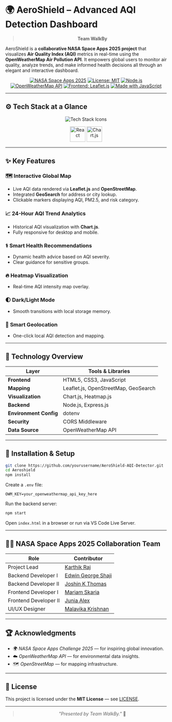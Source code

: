 # 🌍 **AeroShield – Advanced AQI Detection Dashboard**

<div align = "center">

> **Team WalkBy**

</div>

AeroShield is a **collaborative NASA Space Apps 2025 project** that visualizes **Air Quality Index (AQI)** metrics in real-time using the **OpenWeatherMap Air Pollution API**. It empowers global users to monitor air quality, analyze trends, and make informed health decisions all through an elegant and interactive dashboard.



<div align = "center">

[![NASA Space Apps 2025](https://img.shields.io/badge/NASA%20Space%20Apps-2025-blue?logo=nasa\&logoColor=white)](https://www.spaceappschallenge.org/)
[![License: MIT](https://img.shields.io/badge/License-MIT-green.svg)](LICENSE)
[![Node.js](https://img.shields.io/badge/Node.js-Express-brightgreen?logo=node.js\&logoColor=white)](https://nodejs.org/)
[![OpenWeatherMap API](https://img.shields.io/badge/API-OpenWeatherMap-orange?logo=openweathermap)](https://openweathermap.org/api)
[![Frontend: Leaflet.js](https://img.shields.io/badge/Frontend-Leaflet.js-brightgreen?logo=leaflet)](https://leafletjs.com)
[![Made with JavaScript](https://img.shields.io/badge/Made%20with-JavaScript-yellow?logo=javascript)](https://developer.mozilla.org/en-US/docs/Web/JavaScript)

</div>

---

## ⚙️ **Tech Stack at a Glance**

<p align="center">
  <img src="https://skillicons.dev/icons?i=html,css,js,nodejs,express,git,github,vscode" alt="Tech Stack Icons" />
</p>

<p align="center">
  <img src="https://cdn.jsdelivr.net/gh/devicons/devicon/icons/react/react-original.svg" width="48" height="48" alt="React"/>
  <img src="https://cdn.jsdelivr.net/gh/devicons/devicon/icons/chartjs/chartjs-original.svg" width="48" height="48" alt="Chart.js"/>
</p>

---

## ✨ **Key Features**

### 🗺️ **Interactive Global Map**

* Live AQI data rendered via **Leaflet.js** and **OpenStreetMap**.
* Integrated **GeoSearch** for address or city lookup.
* Clickable markers displaying AQI, PM2.5, and risk category.

### 📈 **24-Hour AQI Trend Analytics**

* Historical AQI visualization with **Chart.js**.
* Fully responsive for desktop and mobile.

### ⚕️ **Smart Health Recommendations**

* Dynamic health advice based on AQI severity.
* Clear guidance for sensitive groups.

### 🔥 **Heatmap Visualization**

* Real-time AQI intensity map overlay.

### 🌓 **Dark/Light Mode**

* Smooth transitions with local storage memory.

### 📍 **Smart Geolocation**

* One-click local AQI detection and mapping.

---

## 🧠 **Technology Overview**
<div align = "center">

| Layer                  | Tools & Libraries                    |
| ---------------------- | ------------------------------------ |
| **Frontend**           | HTML5, CSS3, JavaScript              |
| **Mapping**            | Leaflet.js, OpenStreetMap, GeoSearch |
| **Visualization**      | Chart.js, Heatmap.js                 |
| **Backend**            | Node.js, Express.js                  |
| **Environment Config** | dotenv                               |
| **Security**           | CORS Middleware                      |
| **Data Source**        | OpenWeatherMap API                   |

</div>

---

## 🧭 **Installation & Setup**

```bash
git clone https://github.com/yourusername/AeroShield-AQI-Detector.git
cd Aeroshield
npm install
```

Create a `.env` file:

```env
OWM_KEY=your_openweathermap_api_key_here
```

Run the backend server:

```bash
npm start
```

Open `index.html` in a browser or run via VS Code Live Server.

---

## 👩‍🚀 **NASA Space Apps 2025 Collaboration Team**

<div align = "center">

| Role               | Contributor                                  |
| ------------------ | -------------------------------------------- |
| Project Lead       | [Karthik Raj](https://github.com/karthikrajj) |
| Backend Developer I | [Edwin George Shaji](https://github.com/edwingeorgeshaji) |
| Backend Developer II | [Joshin K Thomas](https://github.com/Joshin-07) |
| Frontend Developer I | [Mariam Skaria](https://github.com/MariamSkaria) |
| Frontend Developer II | [Junia Alex](https://github.com/JuniaAlex) |
| UI/UX Designer     | [Malavika Krishnan](https://github.com/Malavika-Krishnan)  |

</div>

---

## 🏆 **Acknowledgments**

* 🌍 *NASA Space Apps Challenge 2025* — for inspiring global innovation.
* ☁️ *OpenWeatherMap API* — for environmental data insights.
* 🗺️ *OpenStreetMap* — for mapping infrastructure.

---

## 📜 **License**

This project is licensed under the **MIT License** — see [LICENSE](LICENSE).

---
<div align = "center">
  
> *"Presented by Team WalkBy."* 🚀

</div>

